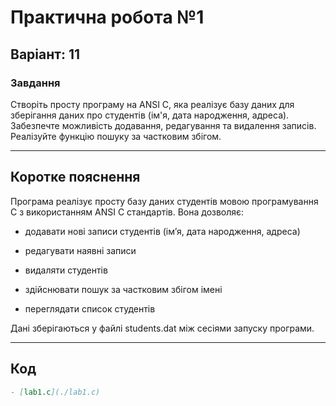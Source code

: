 # Практична робота №1

## Варіант: 11

### Завдання
Створіть просту програму на ANSI C, яка реалізує базу даних для зберігання даних про студентів (ім'я, дата народження, адреса). Забезпечте можливість додавання, редагування та видалення записів. Реалізуйте функцію пошуку за частковим збігом.

---

## Коротке пояснення

Програма реалізує просту базу даних студентів мовою програмування C з використанням ANSI C стандартів. Вона дозволяє:

- додавати нові записи студентів (ім’я, дата народження, адреса)

- редагувати наявні записи

- видаляти студентів

- здійснювати пошук за частковим збігом імені

- переглядати список студентів

Дані зберігаються у файлі students.dat між сесіями запуску програми.

---

## Код

```markdown
- [lab1.c](./lab1.c)
